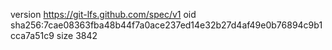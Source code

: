 version https://git-lfs.github.com/spec/v1
oid sha256:7cae08363fba48b44f7a0ace237ed14e32b27d4af49e0b76894c9b1cca7a51c9
size 3842
